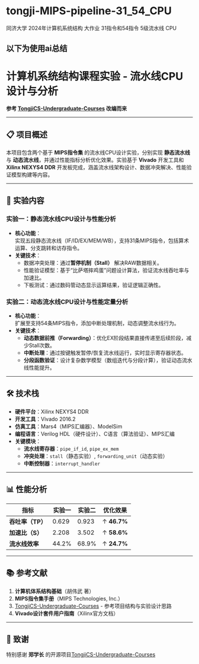 # tongji-MIPS-pipeline-31_54_CPU
同济大学 2024年计算机系统结构  大作业 31指令和54指令 5级流水线 CPU
## 以下为使用ai总结

# 计算机系统结构课程实验 - 流水线CPU设计与分析

**参考 [TongjiCS-Undergraduate-Courses](https://github.com/ZhengBryan/TongjiCS-Undergraduate-Courses.git) 改编而来**

---

## 📋 项目概述

本项目包含两个基于 **MIPS指令集** 的流水线CPU设计实验，分别实现 **静态流水线** 与 **动态流水线**，并通过性能指标分析优化效果。实验基于 **Vivado** 开发工具和 **Xilinx NEXYS4 DDR** 开发板完成，涵盖流水线架构设计、数据冲突解决、性能验证模型构建等内容。

---

## 🧩 实验内容

### 实验一：静态流水线CPU设计与性能分析
- **核心功能**：  
  实现五段静态流水线（IF/ID/EX/MEM/WB），支持31条MIPS指令，包括算术运算、分支跳转和访存指令。
- **关键技术**：  
  - 数据冲突处理：通过**暂停机制（Stall）** 解决RAW数据相关。  
  - 性能验证模型：基于“比萨塔摔鸡蛋”问题设计算法，验证流水线吞吐率与加速比。  
  - 下板测试：通过数码管动态显示运算结果，验证逻辑正确性。

### 实验二：动态流水线CPU设计与性能定量分析
- **核心功能**：  
  扩展至支持54条MIPS指令，添加中断处理机制，动态调整流水线行为。  
- **关键技术**：  
  - **动态数据前推（Forwarding）**：优化EX阶段结果直接传递至后续阶段，减少Stall次数。  
  - **中断处理**：通过按键触发暂停/恢复流水线运行，实时显示寄存器状态。  
  - **分段函数验证**：设计复杂数学模型（数组迭代与分段计算），验证动态流水线性能提升。

---

## 🛠️ 技术栈
- **硬件平台**：Xilinx NEXYS4 DDR  
- **开发工具**：Vivado 2016.2  
- **仿真工具**：Mars4（MIPS汇编器）、ModelSim  
- **编程语言**：Verilog HDL（硬件设计）、C语言（算法验证）、MIPS汇编  
- **关键模块**：  
  - **流水线寄存器**：`pipe_if_id`, `pipe_ex_mem`  
  - **冲突处理**：`stall`（静态实验）, `forwarding_unit`（动态实验）  
  - **中断控制器**：`interrupt_handler`  

---



## 📊 性能分析
| **指标**         | 实验一         | 实验二         | 优化效果        |
|-----------------|----------------|----------------|----------------|
| **吞吐率（TP）** | 0.629          | 0.923          | ↑ **46.7%**    |
| **加速比（S）**  | 2.208          | 3.502          | ↑ **58.6%**    |
| **流水线效率**   | 44.2%          | 68.9%          | ↑ **24.7%**    |

---

## 📚 参考文献
1. **计算机体系结构基础**（胡伟武 著）  
2. **MIPS指令集手册**（MIPS Technologies, Inc.）  
3. [TongjiCS-Undergraduate-Courses](https://github.com/ZhengBryan/TongjiCS-Undergraduate-Courses.git) - 参考项目结构与实验设计思路  
4. **Vivado设计套件用户指南**（Xilinx官方文档）  

---

## 🌟 致谢
特别感谢 **郑学长** 的开源项目[TongjiCS-Undergraduate-Courses](https://github.com/ZhengBryan/TongjiCS-Undergraduate-Courses.git) 
```
